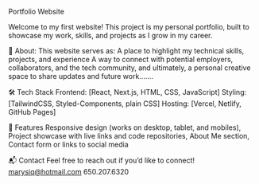 Portfolio Website

Welcome to my first website!
This project is my personal portfolio, built to showcase my work, skills, and projects as I grow in my career.

🚀 About:
This website serves as:
A place to highlight my technical skills, projects, and experience
A way to connect with potential employers, collaborators, and the tech community, and ultimately, a personal creative space to share updates and future work.......

🛠 Tech Stack
Frontend: [React, Next.js, HTML, CSS, JavaScript]
Styling: [TailwindCSS, Styled-Components, plain CSS]
Hosting: [Vercel, Netlify, GitHub Pages]


📄 Features
Responsive design (works on desktop, tablet, and mobiles),
Project showcase with live links and code repositories,
About Me section,
Contact form or links to social media


📬 Contact
Feel free to reach out if you’d like to connect!
marysiq@hotmail.com
650.207.6320